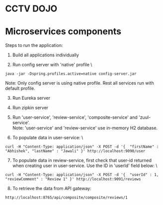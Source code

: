 # CCTV DOJO
# Microservices components

Steps to run the application:
1. Build all applications individually

2. Run config server with 'native' profile \
```
java -jar -Dspring.profiles.active=native config-server.jar
```
Note: Only config server is using native profile. Rest all services run with default profile.


3. Run Eureka server

4. Run zipkin server

5. Run 'user-service', 'review-service', 'composite-service' and 'zuul-service'. \
Note: 'user-service' and 'review-service' use in-memory H2 database. 

6. To populate data in user-service: \
```
curl -H "Content-Type: application/json" -X POST -d '{  "firstName" : "Abhishek", "lastName" : "Jawali" }' http://localhost:9090/user
``` 

7. To populate data in review-service, first check that user-id returned when creating user in user-service. Use the ID in 'userId' field below: \
```
curl -H "Content-Type: application/json" -X POST -d '{  "userId" : 1, "reviewComment" : "Review 1" }' http://localhost:9091/reviews
```

8. To retrieve the data from API gateway:
```
http://localhost:8765/api/composite/composite/reviews/1
```





